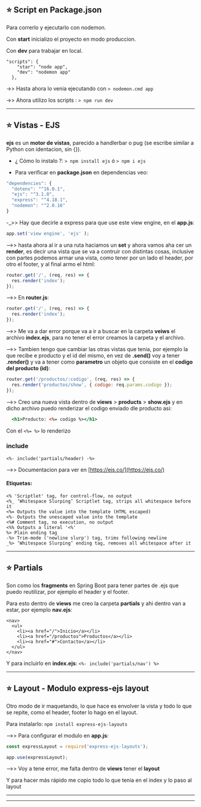 ## :star: Script en Package.json

Para correrlo y ejecutarlo con nodemon.

Con **start** inicializo el proyecto en modo produccion.

Con **dev** para trabajar en local.

```
"scripts": {
    "star": "node app",
    "dev": "nodemon app"
  },
```

->> Hasta ahora lo venia ejecutando con ```> nodemon.cmd app```


->> Ahora utilizo los scripts : ```> npm run dev```

---

## :star: Vistas - EJS

**ejs** es un **motor de vistas**, parecido a handlerbar o pug (se escribe similar a Python con identacion, sin {}).

- ¿ Cómo lo instalo ?: ```> npm install ejs``` ó 
```> npm i ejs```

- Para verificar en **package.json** en dependencias veo:
```JavaScript
"dependencies": {
  "dotenv": "^16.0.1",
  "ejs": "^3.1.8",
  "express": "^4.18.1",
  "nodemon": "^2.0.16"
}
```

-_>> Hay que decirle a express para que use este view engine, en el **app.js**:

```JavaScript
app.set('view engine', 'ejs' );
```

-->> hasta ahora al ir a una ruta haciamos un **set** y ahora vamos aha cer un **render**, es decir una vista que se va a contruir con distintas cosas, inclusive con partes podemos armar una vista, como tener por un lado el header, por otro el footer, y al final armo el html:

```JavaScript
router.get('/', (req, res) => {
  res.render('index');
});
```

-->> En **router.js**:

```JavaScript
router.get('/', (req, res) => {
  res.render('index');
});
```

-->> Me va a dar error porque va a ir a buscar en la carpeta **veiws** el archivo **index.ejs**, para no tener el error creamos la carpeta y el archivo.


-->> Tambien tengo que cambiar las otras vistas que tenia, por ejemplo la que recibe e producto y el id del mismo, en vez de **.send()** voy a tener **.render()** y va a tener como **parametro** un objeto que consiste en el **codigo del producto (id)**:

```JavaScript
router.get('/productos/:codigo', (req, res) => {
  res.render('productos/show', { codigo: req.params.codigo });
});
```

-->> Creo una nueva vista dentro de **views** > **products** > **show.ejs** y en dicho archivo puedo renderizar el codigo enviado dle producto asi:

```jsx
  <h1>Producto: <%= codigo %></h1>
```

Con el ```<%= %>``` lo renderizo


### include

```<%- include('partials/header) -%>```

-->> Documentacion para ver en [https://ejs.co/](https://ejs.co/)

#### Etiquetas:

```
<% 'Scriptlet' tag, for control-flow, no output
<%_ ‘Whitespace Slurping’ Scriptlet tag, strips all whitespace before it
<%= Outputs the value into the template (HTML escaped)
<%- Outputs the unescaped value into the template
<%# Comment tag, no execution, no output
<%% Outputs a literal '<%'
%> Plain ending tag
-%> Trim-mode ('newline slurp') tag, trims following newline
_%> ‘Whitespace Slurping’ ending tag, removes all whitespace after it
```

---

## :star: Partials

Son como los **fragments** en Spring Boot para tener partes de .ejs que puedo reutilizar, por ejemplo el header y el footer.

Para esto dentro de **views** me creo la carpeta **partials** y ahi dentro van a estar, por ejemplo **nav.ejs**:

```
<nav>
  <ul>
    <li><a href="/">Inicio</a></li>
    <li><a href="/productos">Productos</a></li>
    <li><a href="#">Contacto</a></li>
  </ul>
</nav>
```

Y para incluirlo en **index.ejs**: ```<%- include('partials/nav') %>```

---

## :star: Layout - Modulo express-ejs layout

Otro modo de ir maquetando, lo que hace es envolver la vista y todo lo que se repite, como el header, footer lo hago en el layout.


Para instalarlo: ```npm install express-ejs-layouts```

-->> Para configurar el modulo en **app.js**:

```JavaScript
const expressLayout = require('express-ejs-layouts');

app.use(expressLayout);
```
-->> Voy a tene error, me falta dentro de **views** tener el **layout**

Y para hacer más rápido me copio todo lo que tenia en el index y lo paso al layout

---
---